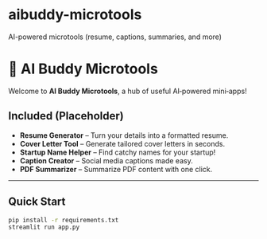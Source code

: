 # aibuddy-microtools
AI-powered microtools (resume, captions, summaries, and more)
# 🧠 AI Buddy Microtools

Welcome to **AI Buddy Microtools**, a hub of useful AI‑powered mini‑apps!

## Included (Placeholder)

- **Resume Generator** – Turn your details into a formatted resume.
- **Cover Letter Tool** – Generate tailored cover letters in seconds.
- **Startup Name Helper** – Find catchy names for your startup!
- **Caption Creator** – Social media captions made easy.
- **PDF Summarizer** – Summarize PDF content with one click.

---

## Quick Start

```bash
pip install -r requirements.txt
streamlit run app.py

